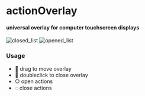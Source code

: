 # actionOverlay 
#### universal overlay for computer touchscreen displays

![closed_list](https://github.com/Nuboctane/screen_touch_controls/images/closed_list.png "closed")
![opened_list](https://github.com/Nuboctane/screen_touch_controls/images/opened_list.png "opened")


### Usage
- 💠 drag to move overlay
- 💠 doubleclick to close overlay
- ○  open actions
- ◌  close actions

